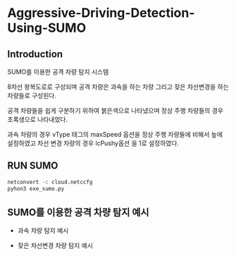 # Aggressive-Driving-Detection-Using-SUMO

## Introduction
SUMO를 이용한 공격 차량 탐지 시스템

8차선 왕복도로로 구성되며 공격 차량은 과속을 하는 차량 그리고 잦은 차선변경을 하는 차량들로 구성된다.

공격 차량들을 쉽게 구분하기 위하여 붉은색으로 나타냈으며 정상 주행 차량들의 경우 초록생으로 나타내었다.

과속 차량의 경우 vType 태그의 maxSpeed 옵션을 정상 주행 차량들에 비해서 높에 설정하였고 차선 변경 차량의 경우 lcPushy옵션 을 1로 설정하였다.
## RUN SUMO
```bash
netconvert -c cloud.netccfg
pyhon3 exe_sumo.py
```


## SUMO를 이용한 공격 차량 탐지 예시
- 과속 차량 탐지 예시


- 잦은 차선변경 차량 탐지 예시
